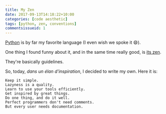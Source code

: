 ```yaml
---
title: My Zen
date: 2017-09-13T14:18:22+10:00
categories: [code aesthetic]
tags: [python, zen, conventions]
commentsissueid: 1
---
```


[Python](https://python.org) is by far my favorite language (I even wish we spoke it :smile:).

One thing I found funny about it, and in the same time really good, is [its
zen](https://python.org/dev/peps/pep-0020/).

They're basically guidelines.

So, today, *dans un élan d'inspiration*, I decided to write my own. Here it is:

```
Keep it simple.
Lazyness is a quality.
Learn to use your tools efficiently.
Get inspired by great things.
Do one thing, and do it well.
Perfect programmers don't need comments.
But every user needs documentation.
```
